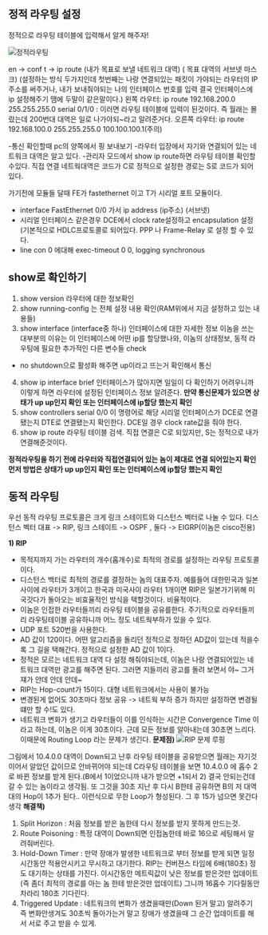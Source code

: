 ## 정적 라우팅 설정

정적으로 라우팅 테이블에 입력해서 알게 해주자!


![정적라우팅](https://user-images.githubusercontent.com/67897827/156558979-3b8abce2-4386-42e5-b8d5-927b239a50a3.PNG)

en -> conf t -> ip route (내가 목표로 보낼 네트워크 대역) ( 목표 대역의 서브넷 마스크) (설정하는 방식 두가지인데 첫번째는 나랑 연결되있는 패킷이 가야되는 라우터의 IP주소를 써주거나, 내가 보내줘야되는 나의 인터페이스 번호를 입력 결국 인터페이스에 ip 설정해주기 땜에 두말이 같은말이다.) 
왼쪽 라우터: ip route 192.168.200.0 255.255.255.0 serial 0/1/0 : 이러면 라우팅 테이블에 입력이 된것이다. 즉
월래는 몰랐는데 200번대 대역은 일로 나가야되~라고 알려준거다.
오른쪽 라우터: ip route 192.168.100.0 255.255.255.0 100.100.100.1(주의)

-통신 확인할때 pc의 양쪽에서 핑 보내보기 
-라우터 입장에서 자기와 연결되어 있는 네트워크 대역은 알고 있다.
-관리자 모드에서 show ip route하면 라우팅 테이블 확인할수있다. 직접 연결 네트웍대역은 코드가 C로 정적으로 설정한 경로는 S로 코드가 되어있다.

가기전에 모듈들 달때 FE가 fastethernet 이고 T가 시리얼 포트 모듈이다.
- interface FastEthernet 0/0 가서 ip address (ip주소) (서브넷)
- 시리얼 인터페이스 같은경우 DCE에서 clock rate설정하고 encapsulation 설정(기본적으로 HDLC프로토콜로 되어있다. PPP 나 Frame-Relay 로 설정 할 수 있다.
- line con 0 에대해 exec-timeout 0 0, logging synchronous

## show로 확인하기

1) show version
라우터에 대한 정보확인
2) show running-config
는 전체 설정 내용 확인(RAM위에서 지금 설정하고 있는 내용들)
3) show interface (interface중 하나)
인터페이스에 대한 자세한 정보
이놈을 쓰는 대부분의 이유는 이 인터페이스에 어떤 ip를 할당했나와, 이놈의 상태정보, 동적 라우팅에 필요한 추가적인 다른 변수들 check
- no shutdown으로 활성화 해주면 up이라고 뜨는거 확인해서 통신 
4) show ip interface brief
인터페이스가 많아지면 일일이 다 확인하기 어려우니까 이렇게 하면 라우터에 설정된 인터페이스 정보 알려준다. **만약 통신문제가 있으면 상태가 up up인지 확인 또는 인터페이스에 ip할당 했는지 확인**
5) show controllers serial 0/0
이 명령어로 해당 시리얼 인터페이스가 DCE로 연결됐는지 DTE로 연결됐는지 확인한다. DCE일 경우 clock rate값을 줘야 한다.
6) show ip route
라우팅 테이블 검색. 직접 연결은 C로 되있지만, S는 정적으로 내가 연결해준것이다.

**정적라우팅을 하기 전에 라우터와 직접연결되어 있는 놈이 제대로 연결 되어있는지 확인 먼저 방법은
상태가 up up인지 확인 또는 인터페이스에 ip할당 했는지 확인**

## 동적 라우팅

우선 동적 라우팅 프로토콜은 크게 링크 스테이트와 디스턴스 벡터로 나눌 수 있다.
디스턴스 벡터 대표 -> RIP, 링크 스테이트 -> OSPF , 둘다 -> EIGRP(이놈은 cisco전용)

**1) RIP**
- 목적지까지 가는 라우터의 개수(홉개수)로 최적의 경로를 설정하는 라우팅 프로토콜이다.
- 디스턴스 백터로 최적의 경로를 결정하는 놈의 대표주자. 예를들어 대한민국과 일본사이에 라우터가 3개이고
한국과 미국사이 라우터 1개이면 RIP은 일본가기위해 미국갓다가 돌아오는 비효율적인 방식을 택할것이다.
비율적이다.
- 이놈은 인접한 라우터들끼리 라우팅 테이블을 공유를한다. 주기적으로 라우터들끼리 라우팅테이블 공유하니까
어느 정도 네트웍부하가 있을 수 있다.
- UDP 포트 520번을 사용한다.
- AD 값이 120이다. 어떤 알고리즘을 돌리던 정적으로 정하던 AD값이 있는데 적을수록 그 길을 택해간다.
정적으로 설정한 AD 값이 1이다.
- 정적은 모르는 네트워크 대역 다 설정 해줘야되는데, 이놈은 나랑 연결되어있는 네트워크 대역만 광고를 해주면 된다. 그러면 지들끼리 광고를 돌려 보면서 야~ 그거 쟤가 안데 안데 안데~
- RIP는 Hop-count가 15이다. 대형 네트워크에서는 사용이 불가능
- 변경된게 없어도 30초마다 정보 공유 -> 네트웍 부하 증가 하지만 설정하면 변경될떄만 할 수!도 있다.
- 네트워크 변화가 생기고 라우터들이 이를 인식하는 시간은 Convergence Time 이라고 하는데, 이놈은 이게 30초이다. 근데 모든 정보를 알아내는데 30초면 느리다. 이때문에 Routing Loop 라는 문제가 생긴다.
**문제점)**
![RIP 문제 루핑](https://user-images.githubusercontent.com/67897827/156605091-bee5b190-1c45-4bf8-8895-279b1a27c114.PNG)

그림에서 10.4.0.0 대역이 Down되고 난후 라우팅 테이블을 공유받으면 월래는 자기것이어서 알았던 값이므로
안바뀌어야 되는데 C라우팅 테이블을 보면 10.4.0.0 에 홉수 2로 바뀐 정보를 받게 된다.(B에서 1이었으니까 내가 받으면 +1되서 2) 결국 안되는건데 갈 수 있는 놈이라고 생각됨. 또 그것을 30초 지난 후 다시 B한테 공유하면 B의 저 대역대의 Hop이 1추가 된다.. 이런식으로 무한 Loop가 형성된다. 그 후 15가 넘으면 못간다 생각
**해결책)**
1) Split Horizon : 처음 정보를 받은 놈한테 다시 정보를 받지 못하게 만드는것.
2) Route Poisoning : 특정 대역이 Down되면 인접놈한테 바로 16으로 세팅해서 알려줘버린다.
3) Hold-Down Timer : 만약 장애가 발생한 네트워크로 부터 정보를 받게 되면 일정시간동안 적용안시키고 무시하고 대기한다. RIP는 컨버젼스 타임에 6배(180초) 정도 대기하는 상태를 가진다. 이시간동안 메트릭값이 낮은 정보를 받은것만 업데이트 (즉 좀더 최적의 경로를 아는 놈 한테 받은것만 업데이트) 그니까 16홉수 기다릴동안 차라리 180초 기다린다.
4) Triggered Update : 네트워크의 변화가 생겼을때만(Down 된거 말고) 알려주기 즉 변화안생겨도 30초씩 돌아가는거 말고 장애가 생겼을때 그 순간 업데이트를 해서 서로 주고 받을 수 있게. 


